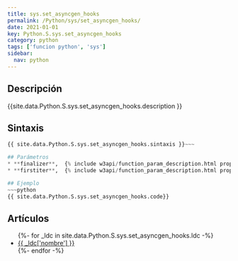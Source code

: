 ```yaml
---
title: sys.set_asyncgen_hooks
permalink: /Python/sys/set_asyncgen_hooks/
date: 2021-01-01
key: Python.S.sys.set_asyncgen_hooks
category: python
tags: ['funcion python', 'sys']
sidebar: 
  nav: python
---
```


## Descripción
{{site.data.Python.S.sys.set_asyncgen_hooks.description }}

## Sintaxis
~~~python
{{ site.data.Python.S.sys.set_asyncgen_hooks.sintaxis }}~~~

## Parámetros
* **finalizer**,  {% include w3api/function_param_description.html propiedad=site.data.Python.S.sys.set_asyncgen_hooks valor="finalizer" %}
* **firstiter**,  {% include w3api/function_param_description.html propiedad=site.data.Python.S.sys.set_asyncgen_hooks valor="firstiter" %}

## Ejemplo
~~~python
{{ site.data.Python.S.sys.set_asyncgen_hooks.code}}
~~~

## Artículos
<ul>
{%- for _ldc in site.data.Python.S.sys.set_asyncgen_hooks.ldc -%}
   <li>
       <a href="{{_ldc['url'] }}">{{ _ldc['nombre'] }}</a>
   </li>
{%- endfor -%}
</ul>

